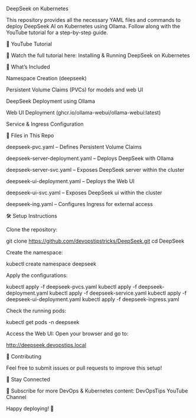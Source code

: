 DeepSeek on Kubernetes

This repository provides all the necessary YAML files and commands to deploy DeepSeek AI on Kubernetes using Ollama. Follow along with the YouTube tutorial for a step-by-step guide.

📌 YouTube Tutorial

🎥 Watch the full tutorial here: Installing & Running DeepSeek on Kubernetes

🚀 What’s Included

Namespace Creation (deepseek)

Persistent Volume Claims (PVCs) for models and web UI

DeepSeek Deployment using Ollama

Web UI Deployment (ghcr.io/ollama-webui/ollama-webui:latest)

Service & Ingress Configuration

📂 Files in This Repo

deepseek-pvc.yaml – Defines Persistent Volume Claims

deepseek-server-deployment.yaml – Deploys DeepSeek with Ollama

deepseek-server-svc.yaml – Exposes DeepSeek server within the cluster

deepseek-ui-deployment.yaml – Deploys the Web UI

deepseek-ui-svc.yaml – Exposes DeepSeek ui within the cluster

deepseek-ing.yaml – Configures Ingress for external access

🛠 Setup Instructions

Clone the repository:

git clone https://github.com/devopstipstricks/DeepSeek.git
cd DeepSeek

Create the namespace:

kubectl create namespace deepseek

Apply the configurations:

kubectl apply -f deepseek-pvcs.yaml
kubectl apply -f deepseek-deployment.yaml
kubectl apply -f deepseek-service.yaml
kubectl apply -f deepseek-ui-deployment.yaml
kubectl apply -f deepseek-ingress.yaml

Check the running pods:

kubectl get pods -n deepseek

Access the Web UI:
Open your browser and go to:

http://deepseek.devopstips.local

🤝 Contributing

Feel free to submit issues or pull requests to improve this setup!

📢 Stay Connected

🔔 Subscribe for more DevOps & Kubernetes content: DevOpsTips YouTube Channel

Happy deploying! 🚀

